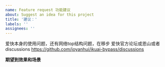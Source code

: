 ```yaml
---
name: Feature request 功能建议
about: Suggest an idea for this project
title: '建议：'
labels: ''
assignees: ''
---
```


爱快本身的使用问题，还有网络top结构问题，在移步 爱快官方论坛或恩山或者discussions https://github.com/joyanhui/ikuai-bypass/discussions

**期望到效果和场景**
